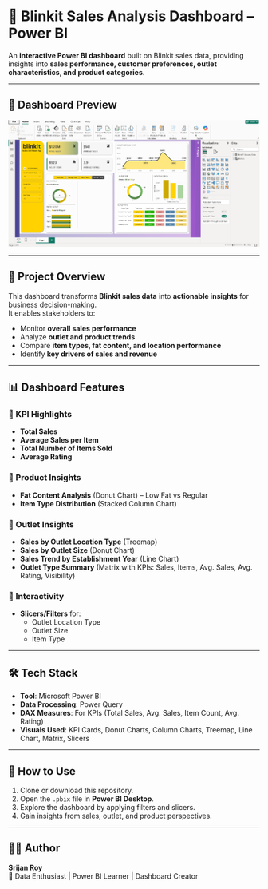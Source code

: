 # 🛒 Blinkit Sales Analysis Dashboard – Power BI  

An **interactive Power BI dashboard** built on Blinkit sales data, providing insights into **sales performance, customer preferences, outlet characteristics, and product categories**.  

---

## 📸 Dashboard Preview  
<img src="assets/blinkit_bi.png" alt="Blinkit Power BI Dashboard" width="1000"/>  

---

## 📌 Project Overview  
This dashboard transforms **Blinkit sales data** into **actionable insights** for business decision-making.  
It enables stakeholders to:  
- Monitor **overall sales performance**  
- Analyze **outlet and product trends**  
- Compare **item types, fat content, and location performance**  
- Identify **key drivers of sales and revenue**  

---

## 📊 Dashboard Features  

### 🔹 KPI Highlights  
- **Total Sales**  
- **Average Sales per Item**  
- **Total Number of Items Sold**  
- **Average Rating**  

### 🔹 Product Insights  
- **Fat Content Analysis** (Donut Chart) – Low Fat vs Regular  
- **Item Type Distribution** (Stacked Column Chart)  

### 🔹 Outlet Insights  
- **Sales by Outlet Location Type** (Treemap)  
- **Sales by Outlet Size** (Donut Chart)  
- **Sales Trend by Establishment Year** (Line Chart)  
- **Outlet Type Summary** (Matrix with KPIs: Sales, Items, Avg. Sales, Avg. Rating, Visibility)  

### 🔹 Interactivity  
- **Slicers/Filters** for:  
  - Outlet Location Type  
  - Outlet Size  
  - Item Type  

---

## 🛠️ Tech Stack  
- **Tool**: Microsoft Power BI  
- **Data Processing**: Power Query  
- **DAX Measures**: For KPIs (Total Sales, Avg. Sales, Item Count, Avg. Rating)  
- **Visuals Used**: KPI Cards, Donut Charts, Column Charts, Treemap, Line Chart, Matrix, Slicers  

---

## 🚀 How to Use  
1. Clone or download this repository.  
2. Open the `.pbix` file in **Power BI Desktop**.  
3. Explore the dashboard by applying filters and slicers.  
4. Gain insights from sales, outlet, and product perspectives.  

---

## 👨‍💻 Author  
**Srijan Roy**  
📌 Data Enthusiast | Power BI Learner | Dashboard Creator  
